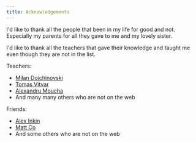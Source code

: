 ```yaml
---
title: Acknowledgements
---
```


I'd like to thank all the people that been in my life for good and not.  
Especially my parents for all they gave to me and my lovely sister.

I'd like to thank all the teachers that gave their knowledge and taught me even though they are not in the list.

Teachers:

* [Milan Dojchinovski](http://www.dojchinovski.mk/)
* [Tomas Vitvar](http://vitvar.com/)
* [Alexandru  Moucha](http://moucha.org)
* And many many others who are not on the web

Friends:

* [Alex Inkin](http://waterplea.bandcamp.com/)
* [Matt Co](https://matthieu.io)
* And some others who are not on the web
